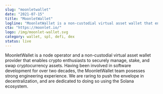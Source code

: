 ```yaml
---
slug: "moonletwallet"
date: "2021-07-15"
title: "MoonletWallet"
logline: "MoonletWallet is a non-custodial virtual asset wallet that enables crypto enthusiasts to securely manage, stake, and swap SOL and SPL tokens."
cta: "https://moonlet.io/"
logo: /img/moonlet-wallet.svg
category: wallet, spl, defi, dex
status: live
---
```


MoonletWallet is a node operator and a non-custodial virtual asset wallet provider that enables crypto enthusiasts to securely manage, stake, and swap cryptocurrency assets. Having been involved in software development for over two decades, the MoonletWallet team posesses strong engineering experience. We are raring to push the envelope in decentralization, and are dedicated to doing so using the Solana ecosystem.
